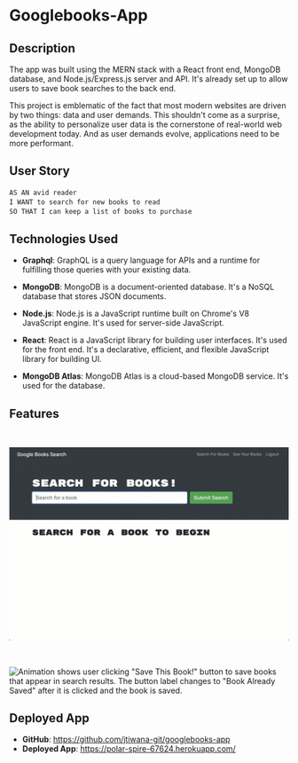 # Googlebooks-App

## Description

The app was built using the MERN stack with a React front end, MongoDB database, and Node.js/Express.js server and API. It's already set up to allow users to save book searches to the back end.

This project is emblematic of the fact that most modern websites are driven by two things: data and user demands. This shouldn't come as a surprise, as the ability to personalize user data is the cornerstone of real-world web development today. And as user demands evolve, applications need to be more performant.

## User Story

```md
AS AN avid reader
I WANT to search for new books to read
SO THAT I can keep a list of books to purchase
```

## Technologies Used

- **Graphql**: GraphQL is a query language for APIs and a runtime for fulfilling those queries with your existing data.

- **MongoDB**: MongoDB is a document-oriented database. It's a NoSQL database that stores JSON documents.

- **Node.js**: Node.js is a JavaScript runtime built on Chrome's V8 JavaScript engine. It's used for server-side JavaScript.

- **React**: React is a JavaScript library for building user interfaces. It's used for the front end. It's a declarative, efficient, and flexible JavaScript library for building UI.

- **MongoDB Atlas**: MongoDB Atlas is a cloud-based MongoDB service. It's used for the database.

## Features

<br>

![Animation shows "star wars" typed into a search box and books about Star Wars appearing as results.](./Assets/21-mern-homework-demo-01.gif)

<br>

![Animation shows user clicking "Save This Book!" button to save books that appear in search results. The button label changes to "Book Already Saved" after it is clicked and the book is saved.](./Assets/21-mern-homework-demo-02.gif)

## Deployed App

- **GitHub**: https://github.com/jtiwana-git/googlebooks-app
  <br>
- **Deployed App**: https://polar-spire-67624.herokuapp.com/
